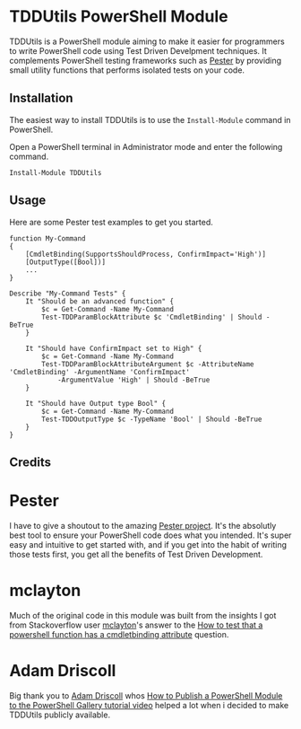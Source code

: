 # TDDUtils PowerShell Module

TDDUtils is a PowerShell module aiming to make it easier for programmers to write PowerShell code using Test Driven Develpment techniques. It complements PowerShell testing frameworks such as [Pester](https://github.com/pester/Pester) by providing small utility functions that performs isolated tests on your code.

## Installation
The easiest way to install TDDUtils is to use the `Install-Module` command in PowerShell.

Open a PowerShell terminal in Administrator mode and enter the following command.

```
Install-Module TDDUtils
```

## Usage
Here are some Pester test examples to get you started.  

```
function My-Command
{
    [CmdletBinding(SupportsShouldProcess, ConfirmImpact='High')]
    [OutputType([Bool])]
    ...
}

Describe "My-Command Tests" {
    It "Should be an advanced function" {
        $c = Get-Command -Name My-Command
        Test-TDDParamBlockAttribute $c 'CmdletBinding' | Should -BeTrue
    }

    It "Should have ConfirmImpact set to High" {
        $c = Get-Command -Name My-Command
        Test-TDDParamBlockAttributeArgument $c -AttributeName 'CmdletBinding' -ArgumentName 'ConfirmImpact' 
            -ArgumentValue 'High' | Should -BeTrue
    }

    It "Should have Output type Bool" {
        $c = Get-Command -Name My-Command
        Test-TDDOutputType $c -TypeName 'Bool' | Should -BeTrue
    }
} 
```

## Credits

# Pester
I have to give a shoutout to the amazing [Pester project](https://github.com/pester/Pester). It's the absolutly best tool to ensure your PowerShell code does what you intended. It's super easy and intuitive to get started with, and if you get into the habit of writing those tests first, you get all the benefits of Test Driven Development.

# mclayton
Much of the original code in this module was built from the insights I got from Stackoverflow user [mclayton](https://stackoverflow.com/users/3156906/mclayton)'s answer to the [How to test that a powershell function has a cmdletbinding attribute](https://stackoverflow.com/questions/67264521/how-to-test-that-a-powershell-function-has-a-cmdletbinding-attribute) question.

# Adam Driscoll
Big thank you to [Adam Driscoll](https://github.com/adamdriscoll) whos [How to Publish a PowerShell Module to the PowerShell Gallery tutorial video](https://www.youtube.com/watch?v=TdWWUOJ4s7A) helped a lot when i decided to make TDDUtils publicly available.
